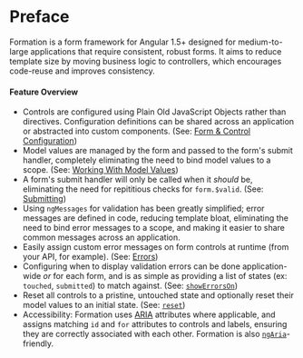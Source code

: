 # Preface

Formation is a form framework for Angular 1.5+ designed for medium-to-large applications that require consistent, robust forms. It aims to reduce template size by moving business logic to controllers, which encourages code-reuse and improves consistency.

#### Feature Overview

* Controls are configured using Plain Old JavaScript Objects rather than directives. Configuration definitions can be shared across an application or abstracted into custom components. \(See: [Form & Control Configuration](/setup/form-and-control-configuration.md)\)
* Model values are managed by the form and passed to the form's submit handler, completely eliminating the need to bind model values to a scope. \(See: [Working With Model Values](/concepts/working-with-model-values.md)\)
* A form's submit handler will only be called when it _should_ be, eliminating the need for repititious checks for `form.$valid`. \(See: [Submitting](/concepts/submitting.md)\)
* Using `ngMessages` for validation has been greatly simplified; error messages are defined in code, reducing template bloat, eliminating the need to bind error messages to a scope, and making it easier to share common messages across an application.
* Easily assign custom error messages on form controls at runtime \(from your API, for example\). \(See: [Errors](/components/errors.md)\)
* Configuring when to display validation errors can be done application-wide _or_ for each form, and is as simple as providing a list of states \(ex: `touched`, `submitted`\) to match against. \(See: [`showErrorsOn`](/setup/configuration.md#parameters)\)
* Reset all controls to a pristine, untouched state and optionally reset their model values to an initial state. \(See: [`reset`](/components/form.md#resetmodelvalues-object-void)\)
* Accessibility: Formation uses [ARIA](https://developer.mozilla.org/en-US/docs/Web/Accessibility/ARIA) attributes where applicable, and assigns matching `id` and `for` attributes to controls and labels, ensuring they are correctly associated with each other. Formation is also [`ngAria`](https://docs.angularjs.org/api/ngAria)-friendly.
